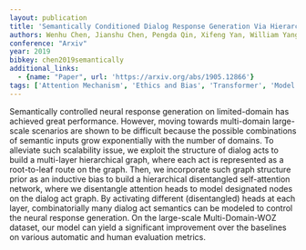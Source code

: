 ```yaml
---
layout: publication
title: 'Semantically Conditioned Dialog Response Generation Via Hierarchical Disentangled Self-attention'
authors: Wenhu Chen, Jianshu Chen, Pengda Qin, Xifeng Yan, William Yang Wang
conference: "Arxiv"
year: 2019
bibkey: chen2019semantically
additional_links:
  - {name: "Paper", url: 'https://arxiv.org/abs/1905.12866'}
tags: ['Attention Mechanism', 'Ethics and Bias', 'Transformer', 'Model Architecture']
---
```

Semantically controlled neural response generation on limited-domain has
achieved great performance. However, moving towards multi-domain large-scale
scenarios are shown to be difficult because the possible combinations of
semantic inputs grow exponentially with the number of domains. To alleviate
such scalability issue, we exploit the structure of dialog acts to build a
multi-layer hierarchical graph, where each act is represented as a root-to-leaf
route on the graph. Then, we incorporate such graph structure prior as an
inductive bias to build a hierarchical disentangled self-attention network,
where we disentangle attention heads to model designated nodes on the dialog
act graph. By activating different (disentangled) heads at each layer,
combinatorially many dialog act semantics can be modeled to control the neural
response generation. On the large-scale Multi-Domain-WOZ dataset, our model can
yield a significant improvement over the baselines on various automatic and
human evaluation metrics.
